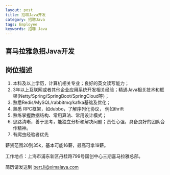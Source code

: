 ```yaml
---
layout: post
title: 招聘Java开发
category: 招聘Java
tags: Employee
keywords: 招聘 Java
---
```


## 喜马拉雅急招Java开发

## 岗位描述

1. 本科及以上学历，计算机相关专业；良好的英文读写能力；
2. 3年以上互联网或者其他企业应用系统开发相关经验；精通Java相关技术和框架(Netty/Spring/SpringBoot/SpringCloud等)；
4. 熟悉Redis/MySQL/rabbitmq/kafka基础及优化；
5. 熟悉 RPC框架，如dubbo，了解序列化协议， 例如thrift
6. 熟练掌握数据结构、常用算法、常用设计模式；
7. 思路清晰，善于思考，能独立分析和解决问题；责任心强，具备良好的团队合作精神。
8. 有爬虫经验者优先

薪资范围20到35k，基本可能16薪，最高可拿19薪。 

工作地点：上海市浦东新区丹桂路799号国创中心三期喜马拉雅总部。

简历请发送到 bert.li@ximalaya.com